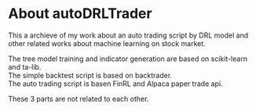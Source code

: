 # About autoDRLTrader
This a archieve of my work about an auto trading script by DRL model and other related works about machine learning on stock market.

The tree model training and indicator generation are based on scikit-learn and ta-lib.  
The simple backtest script is based on backtrader.  
The auto trading script is basen FinRL and Alpaca paper trade api.

These 3 parts are not related to each other.